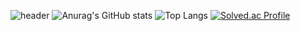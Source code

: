![header](https://capsule-render.vercel.app/api?type=wave&color=B897FF&text=%20JiwonPark%20%20&height=200&fontSize=100)
![Anurag's GitHub stats](https://github-readme-stats.vercel.app/api?username=jiwon0297&show_icons=true&theme=gruvbox_light)
![Top Langs](https://github-readme-stats.vercel.app/api/top-langs/?username=jiwon0297&layout=compact&theme=gruvbox_light)
[![Solved.ac Profile](http://mazassumnida.wtf/api/v2/generate_badge?boj=jiwon0297)](https://solved.ac/jiwon0297/)
